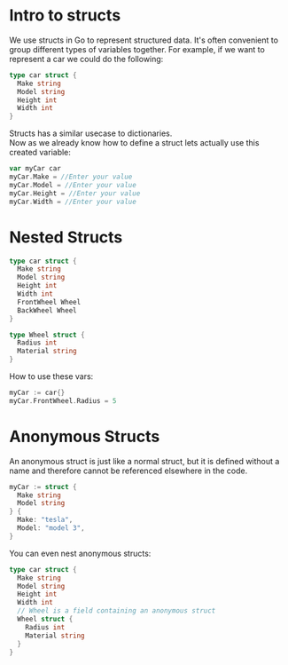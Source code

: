 # Intro to structs
We use structs in Go to represent structured data. It's often convenient to group different types of variables together. For example, if we want to represent a car we could do the following:
```go
type car struct {
  Make string
  Model string
  Height int
  Width int
}
```
Structs has a similar usecase to dictionaries.\
Now as we already know how to define a struct lets actually use this created variable:
```go
var myCar car
myCar.Make = //Enter your value
myCar.Model = //Enter your value 
myCar.Height = //Enter your value
myCar.Width = //Enter your value
```

# Nested Structs
```go
type car struct {
  Make string
  Model string
  Height int
  Width int
  FrontWheel Wheel
  BackWheel Wheel
}

type Wheel struct {
  Radius int
  Material string
}
```
How to use these vars:
```go
myCar := car{}
myCar.FrontWheel.Radius = 5
```

# Anonymous Structs
An anonymous struct is just like a normal struct, but it is defined without a name and therefore cannot be referenced elsewhere in the code.
```go
myCar := struct {
  Make string
  Model string
} {
  Make: "tesla",
  Model: "model 3",
}
```
You can even nest anonymous structs:
```go
type car struct {
  Make string
  Model string
  Height int
  Width int
  // Wheel is a field containing an anonymous struct
  Wheel struct {
    Radius int
    Material string
  }
}
```